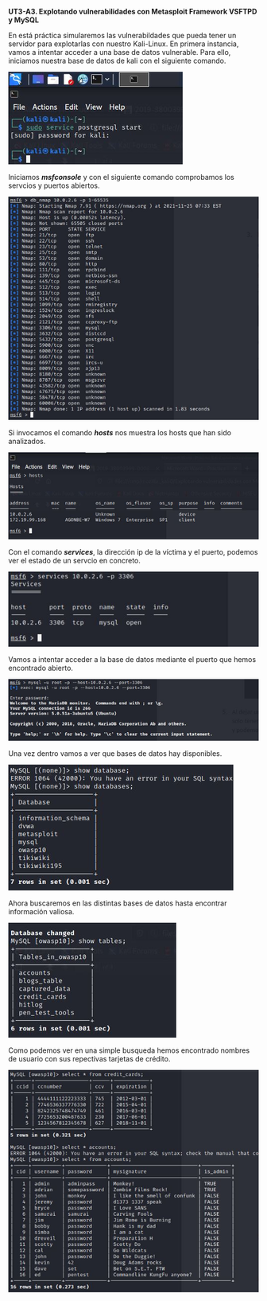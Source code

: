 **UT3-A3. Explotando vulnerabilidades con Metasploit Framework VSFTPD y MySQL**

En está práctica simularemos las vulnerabildades que pueda tener un servidor para explotarlas con nuestro Kali-Linux.
En primera instancia, vamos a intentar acceder a una base de datos vulnerable.
Para ello, iniciamos nuestra base de datos de kali con el siguiente comando.

![](./img/1.JPG)

Iniciamos ***msfconsole*** y con el siguiente comando comprobamos los servcios y puertos abiertos.

![](./img/2.JPG)

Si invocamos el comando ***hosts*** nos muestra los hosts que han sido analizados.

![](./img/3.JPG)

Con el comando ***services***, la dirección ip de la víctima y el puerto, podemos ver el estado de un servcio en concreto.

![](./img/5.JPG)

Vamos a intentar acceder a la base de datos mediante el puerto que hemos encontrado abierto.

![](./img/6.JPG)

Una vez dentro vamos a ver que bases de datos hay disponibles.

![](./img/7.JPG)

Ahora buscaremos en las distintas bases de datos hasta encontrar información valiosa.

![](./img/8.JPG)

Como podemos ver en una simple busqueda hemos encontrado nombres de usuario con sus repectivas tarjetas de crédito.

![](./img/9.JPG)
